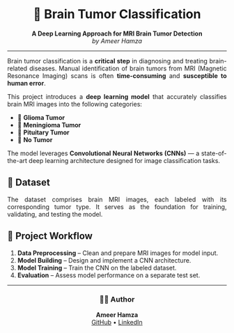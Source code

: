 <h1 align="center">🧠 Brain Tumor Classification</h1>

<p align="center">
  <b>A Deep Learning Approach for MRI Brain Tumor Detection</b><br>
  <i>by Ameer Hamza</i>
</p>

<hr>

<p align="justify">
Brain tumor classification is a <b>critical step</b> in diagnosing and treating brain-related diseases. Manual identification of brain tumors from MRI (Magnetic Resonance Imaging) scans is often <b>time-consuming</b> and <b>susceptible to human error</b>.
</p>

<p align="justify">
This project introduces a <b>deep learning model</b> that accurately classifies brain MRI images into the following categories:
</p>

<ul>
  <li>🎯 <b>Glioma Tumor</b></li>
  <li>🎯 <b>Meningioma Tumor</b></li>
  <li>🎯 <b>Pituitary Tumor</b></li>
  <li>🎯 <b>No Tumor</b></li>
</ul>

<p align="justify">
The model leverages <b>Convolutional Neural Networks (CNNs)</b> — a state-of-the-art deep learning architecture designed for image classification tasks.
</p>

<h2>📂 Dataset</h2>
<p align="justify">
The dataset comprises brain MRI images, each labeled with its corresponding tumor type. It serves as the foundation for training, validating, and testing the model.
</p>

<h2>🚀 Project Workflow</h2>
<ol>
  <li><b>Data Preprocessing</b> – Clean and prepare MRI images for model input.</li>
  <li><b>Model Building</b> – Design and implement a CNN architecture.</li>
  <li><b>Model Training</b> – Train the CNN on the labeled dataset.</li>
  <li><b>Evaluation</b> – Assess model performance on a separate test set.</li>
</ol>

<hr>

<h3 align="center">👨‍💻 Author</h3>
<p align="center">
  <b>Ameer Hamza</b><br>
  <a href="https://github.com/your-github-username">GitHub</a> • 
  <a href="https://www.linkedin.com/in/your-linkedin-profile">LinkedIn</a>
</p>
